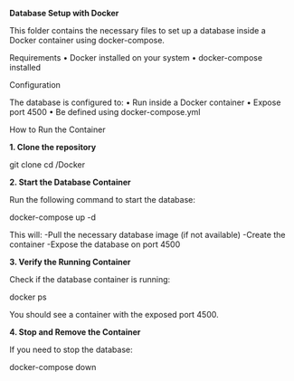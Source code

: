 **Database Setup with Docker**

This folder contains the necessary files to set up a database inside a Docker container using docker-compose.

Requirements
	•	Docker installed on your system
	•	docker-compose installed

Configuration

The database is configured to:
	•	Run inside a Docker container
	•	Expose port 4500
	•	Be defined using docker-compose.yml

How to Run the Container

**1. Clone the repository**

git clone <repository-url>
cd <repository-folder>/Docker

**2. Start the Database Container**

Run the following command to start the database:

docker-compose up -d

This will:
-Pull the necessary database image (if not available)
-Create the container
-Expose the database on port 4500

**3. Verify the Running Container**

Check if the database container is running:

docker ps

You should see a container with the exposed port 4500.

**4. Stop and Remove the Container**

If you need to stop the database:

docker-compose down